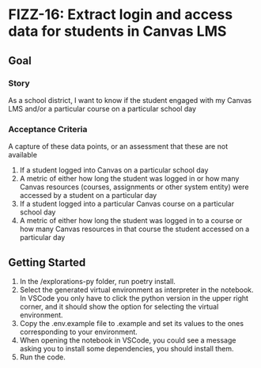 # FIZZ-16: Extract login and access data for students in Canvas LMS

## Goal

### Story

As a school district, I want to know if the student engaged with my Canvas
LMS and/or a particular course on a particular school day

### Acceptance Criteria

A capture of these data points, or an assessment that these are not available

1. If a student logged into Canvas on a particular school day
1. A metric of either how long the student was logged in or how many Canvas
   resources (courses, assignments or other system entity) were accessed by a
   student on a particular day
1. If a student logged into a particular Canvas course on a particular school
   day
1. A metric of either how long the student was logged in to a course or how many
   Canvas resources in that course the student accessed on a particular day

## Getting Started

1. In the /explorations-py folder, run poetry install.
2. Select the generated virtual environment as interpreter in the notebook. In VSCode you only have to click the python version in the upper right corner, and it should show the option for selecting the virtual environment.
3. Copy the .env.example file to .example and set its values to the ones corresponding to your environment.
4. When opening the notebook in VSCode, you could see a message asking you to install some dependencies, you should install them.
5. Run the code.
